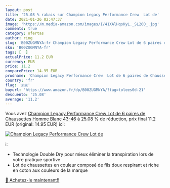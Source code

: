 ```yaml
---
layout: post
title: '25.08 % rabais sur Champion Legacy Performance Crew  Lot de'
date: 2021-01-26 02:47:37
image: 'https://m.media-amazon.com/images/I/41XAlHqsKyL._SL200_.jpg'
comments: true
category: ofertas
author: ring
slug: 'B00ZUGMNYA-fr Champion Legacy Performance Crew Lot de 6 paires de...'
sku: 'B00ZUGMNYA-fr'
tags: [  ]
actualPrice: 11.2 EUR
currency: EUR
price: 11.2
comparePrice: 14.95 EUR
prodname: 'Champion Legacy Performance Crew  Lot de 6 paires de Chaussettes  Homme Blanc 43-46'
country: 'fr'
flag: '🇫🇷'
buyurl: 'https://www.amazon.fr/dp/B00ZUGMNYA/?tag=tolees0d-21'
descuento: '25.08'
average: '11.2'
---
```


Vous avez [Champion Legacy Performance Crew  Lot de 6 paires de Chaussettes  Homme Blanc 43-46](https://www.amazon.fr/dp/B00ZUGMNYA/?tag=tolees0d-21)  à  25.08 % de réduction, prix final  11.2 EUR (original: 14.95 EUR) ici:

[![Champion Legacy Performance Crew  Lot de](https://m.media-amazon.com/images/I/41XAlHqsKyL._SL200_.jpg)](https://www.amazon.fr/dp/B00ZUGMNYA/?tag=tolees0d-21)

ℹ️:

- Technologie Double Dry pour mieux éliminer la transpiration lors de votre pratique sportive
- Lot de chaussettes en couleur composé de fils doux respirant et riche en coton aux couleurs de la marque

[🛒 Achetez-le maintenant!!](https://www.amazon.fr/dp/B00ZUGMNYA/?tag=tolees0d-21)
